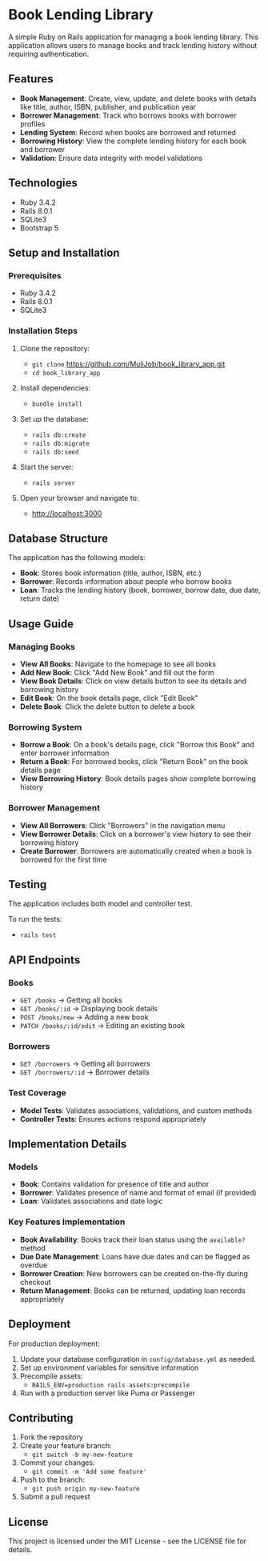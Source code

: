# Book Lending Library

A simple Ruby on Rails application for managing a book lending library. This application allows users to manage books and track lending history without requiring authentication.

## Features

- **Book Management**: Create, view, update, and delete books with details like title, author, ISBN, publisher, and publication year
- **Borrower Management**: Track who borrows books with borrower profiles
- **Lending System**: Record when books are borrowed and returned
- **Borrowing History**: View the complete lending history for each book and borrower
- **Validation**: Ensure data integrity with model validations

## Technologies

- Ruby 3.4.2
- Rails 8.0.1
- SQLite3
- Bootstrap 5

## Setup and Installation

### Prerequisites

- Ruby 3.4.2
- Rails 8.0.1
- SQLite3

### Installation Steps

1. Clone the repository:
   - `git clone` <https://github.com/MuliJob/book_library_app.git>
   - `cd book_library_app`

2. Install dependencies:
   - `bundle install`

3. Set up the database:
   - `rails db:create`
   - `rails db:migrate`
   - `rails db:seed`

4. Start the server:
   - `rails server`

5. Open your browser and navigate to:
   - <http://localhost:3000>

## Database Structure

The application has the following models:

- **Book**: Stores book information (title, author, ISBN, etc.)
- **Borrower**: Records information about people who borrow books
- **Loan**: Tracks the lending history (book, borrower, borrow date, due date, return date)

## Usage Guide

### Managing Books

- **View All Books**: Navigate to the homepage to see all books
- **Add New Book**: Click "Add New Book" and fill out the form
- **View Book Details**: Click on view details button to see its details and borrowing history
- **Edit Book**: On the book details page, click "Edit Book"
- **Delete Book**: Click the delete button to delete a book

### Borrowing System

- **Borrow a Book**: On a book's details page, click "Borrow this Book" and enter borrower information
- **Return a Book**: For borrowed books, click "Return Book" on the book details page
- **View Borrowing History**: Book details pages show complete borrowing history

### Borrower Management

- **View All Borrowers**: Click "Borrowers" in the navigation menu
- **View Borrower Details**: Click on a borrower's view history to see their borrowing history
- **Create Borrower**: Borrowers are automatically created when a book is borrowed for the first time

## Testing

The application includes both model and controller test.

To run the tests:

- `rails test`

## API Endpoints

### Books

- `GET /books` -> Getting all books
- `GET /books/:id` -> Displaying book details
- `POST /books/new` -> Adding a new book
- `PATCH /books/:id/edit` -> Editing an existing book

### Borrowers

- `GET /borrowers` -> Getting all borrowers
- `GET /borrowers/:id` -> Borrower details

### Test Coverage

- **Model Tests**: Validates associations, validations, and custom methods
- **Controller Tests**: Ensures actions respond appropriately

## Implementation Details

### Models

- **Book**: Contains validation for presence of title and author
- **Borrower**: Validates presence of name and format of email (if provided)
- **Loan**: Validates associations and date logic

### Key Features Implementation

- **Book Availability**: Books track their loan status using the `available?` method
- **Due Date Management**: Loans have due dates and can be flagged as overdue
- **Borrower Creation**: New borrowers can be created on-the-fly during checkout
- **Return Management**: Books can be returned, updating loan records appropriately

## Deployment

For production deployment:

1. Update your database configuration in `config/database.yml` as needed.
2. Set up environment variables for sensitive information
3. Precompile assets:
   - `RAILS_ENV=production rails assets:precompile`
4. Run with a production server like Puma or Passenger

## Contributing

1. Fork the repository
2. Create your feature branch:
    - `git switch -b my-new-feature`
3. Commit your changes:
    - `git commit -m 'Add some feature'`
4. Push to the branch:
    - `git push origin my-new-feature`
5. Submit a pull request

## License

This project is licensed under the MIT License - see the LICENSE file for details.
